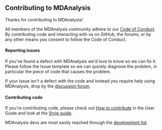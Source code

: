 ## Contributing to MDAnalysis

Thanks for contributing to MDAnalysis!

All members of the MDAnalysis community adhere to our [Code of Conduct](https://www.mdanalysis.org/pages/conduct/). By contributing code and interacting with us on GitHub, the forums, or by any other means you consent to follow the Code of Conduct.

#### Reporting issues

If you've found a defect with MDAnalysis we'd love to know so we can fix it.  Please follow the Issue template so we can quickly diagnose the problem, in particular the piece of code that causes the problem.

If your issue isn't a defect with the code and instead you require help using MDAnalysis, drop by the [discussion forum](https://groups.google.com/forum/#!forum/mdnalysis-discussion).

#### Contributing code

If you're contributing code, please check out [How to contribute](https://www.mdanalysis.org/UserGuide/contributing.html) in the User Guide and look at the [Style guide](https://github.com/MDAnalysis/mdanalysis/wiki/Style-Guide).

MDAnalysis devs are most easily reached through the [development list](https://groups.google.com/forum/#!forum/mdnalysis-devel).

